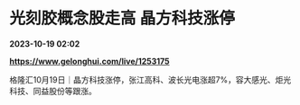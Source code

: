 # 光刻胶概念股走高 晶方科技涨停

**2023-10-19 02:02**

**https://www.gelonghui.com/live/1253175**

格隆汇10月19日｜晶方科技涨停，张江高科、波长光电涨超7%，容大感光、炬光科技、同益股份等跟涨。